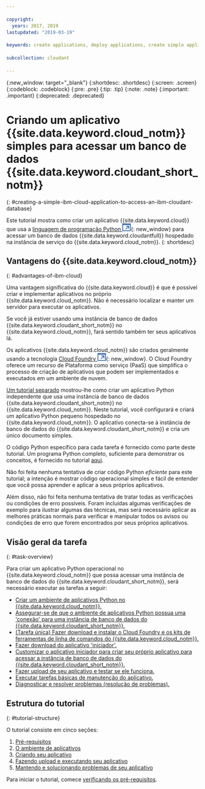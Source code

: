 ```yaml
---

copyright:
  years: 2017, 2019
lastupdated: "2019-03-19"

keywords: create applications, deploy applications, create simple application

subcollection: cloudant

---
```


{:new_window: target="_blank"}
{:shortdesc: .shortdesc}
{:screen: .screen}
{:codeblock: .codeblock}
{:pre: .pre}
{:tip: .tip}
{:note: .note}
{:important: .important}
{:deprecated: .deprecated}

<!-- Acrolinx: 2017-05-10 -->

# Criando um aplicativo {{site.data.keyword.cloud_notm}} simples para acessar um banco de dados {{site.data.keyword.cloudant_short_notm}}
{: #creating-a-simple-ibm-cloud-application-to-access-an-ibm-cloudant-database}

Este tutorial mostra como criar um aplicativo {{site.data.keyword.cloud}} que usa a
[linguagem de programação Python ![Ícone de link externo](../images/launch-glyph.svg "Ícone de link externo")](https://www.python.org/){: new_window} para
acessar um banco de dados {{site.data.keyword.cloudantfull}}
hospedado na instância de serviço do {{site.data.keyword.cloud_notm}}.
{: shortdesc}

## Vantagens do {{site.data.keyword.cloud_notm}}
{: #advantages-of-ibm-cloud}

Uma vantagem significativa do {{site.data.keyword.cloud}} é que é possível criar e implementar aplicativos no
próprio {{site.data.keyword.cloud_notm}}.
Não é necessário localizar e manter um servidor para executar os aplicativos.

Se você já estiver usando uma instância de banco de dados {{site.data.keyword.cloudant_short_notm}} no {{site.data.keyword.cloud_notm}}, fará sentido também ter seus aplicativos lá.

Os aplicativos {{site.data.keyword.cloud_notm}} são criados geralmente usando
a tecnologia [Cloud Foundry ![Ícone de link externo](../images/launch-glyph.svg "Ícone de link externo")](https://en.wikipedia.org/wiki/Cloud_Foundry){: new_window}.
O Cloud Foundry oferece um recurso de Plataforma como serviço (PaaS)
que simplifica o processo de criação de aplicativos que podem ser implementados e executados
em um ambiente de nuvem.

[Um tutorial separado](/docs/services/Cloudant?topic=cloudant-creating-and-populating-a-simple-ibm-cloudant-database-on-ibm-cloud#creating-and-populating-a-simple-ibm-cloudant-database-on-ibm-cloud) mostrou-lhe como criar um aplicativo Python independente que usa uma instância de banco de dados {{site.data.keyword.cloudant_short_notm}} no {{site.data.keyword.cloud_notm}}.
Neste tutorial,
você configurará e criará um aplicativo Python pequeno hospedado no {{site.data.keyword.cloud_notm}}.
O aplicativo conecta-se à instância de banco de dados do {{site.data.keyword.cloudant_short_notm}}
e cria um único
documento simples.

O código Python específico para cada tarefa é fornecido como parte deste tutorial.
Um programa Python completo,
suficiente para demonstrar os conceitos,
é fornecido no tutorial
[aqui](/docs/services/Cloudant?topic=cloudant-creating-a-simple-ibm-cloud-application-to-access-an-ibm-cloudant-database-the-code#complete-python-program).

Não foi feita nenhuma tentativa de criar código Python _eficiente_ para este tutorial;
a intenção é mostrar código operacional simples e fácil de entender
que você possa aprender e aplicar a seus próprios aplicativos.

Além disso,
não foi feita nenhuma tentativa de tratar todas as verificações ou condições de erro possíveis.
Foram incluídas algumas verificações de exemplo para ilustrar algumas das técnicas,
mas será necessário aplicar as melhores práticas normais para verificar e manipular todos os
avisos ou condições de erro que forem encontrados por seus próprios aplicativos.

## Visão geral da tarefa
{: #task-overview}

Para criar um aplicativo Python operacional no {{site.data.keyword.cloud_notm}}
que possa acessar uma instância de banco de dados do {{site.data.keyword.cloudant_short_notm}},
será necessário executar as tarefas a seguir:

-   [Criar um ambiente de aplicativos Python no {{site.data.keyword.cloud_notm}}.](/docs/services/Cloudant?topic=cloudant-creating-a-simple-ibm-cloud-application-to-access-an-ibm-cloudant-database-the-application-environment#creating-an-ibm-cloud-application-environment)
-   [Assegurar-se de que o ambiente de aplicativos Python possua uma 'conexão' para uma instância de banco de dados do {{site.data.keyword.cloudant_short_notm}}.](/docs/services/Cloudant?topic=cloudant-creating-a-simple-ibm-cloud-application-to-access-an-ibm-cloudant-database-the-application-environment#connecting-ibm-cloud-applications-and-services)
-   [(Tarefa única) Fazer download e instalar o Cloud Foundry e os kits de ferramentas de linha de comandos do {{site.data.keyword.cloud_notm}}.](/docs/services/Cloudant?topic=cloudant-creating-a-simple-ibm-cloud-application-to-access-an-ibm-cloudant-database-the-application-environment#the-cloud-foundry-and-ibm-cloud-command-toolkits)
-   [Fazer download do aplicativo 'iniciador'.](/docs/services/Cloudant?topic=cloudant-creating-a-simple-ibm-cloud-application-to-access-an-ibm-cloudant-database-the-application-environment#the-starter-application)
-   [Customizar o aplicativo iniciador para criar seu próprio aplicativo para acessar a instância de banco de dados do {{site.data.keyword.cloudant_short_notm}}.](/docs/services/Cloudant?topic=cloudant-creating-a-simple-ibm-cloud-application-to-access-an-ibm-cloudant-database-the-code#the-application-code)
-   [Fazer upload de seu aplicativo e testar se ele funciona.](/docs/services/Cloudant?topic=cloudant-creating-a-simple-ibm-cloud-application-to-access-an-ibm-cloudant-database-uploading-the-application#uploading-the-application)
-   [Executar tarefas básicas de manutenção do aplicativo.](/docs/services/Cloudant?topic=cloudant-creating-a-simple-ibm-cloud-application-to-access-an-ibm-cloudant-database-maintaining-and-troubleshooting#creating-a-simple-ibm-cloud-application-to-access-an-ibm-cloudant-database-maintaining-and-troubleshooting)
-   [Diagnosticar e resolver problemas (resolução de problemas).](/docs/services/Cloudant?topic=cloudant-creating-a-simple-ibm-cloud-application-to-access-an-ibm-cloudant-database-maintaining-and-troubleshooting#diagnosing-and-resolving-problems)

## Estrutura do tutorial
{: #tutorial-structure}

O tutorial consiste em cinco seções:

1.  [Pré-requisitos](/docs/services/Cloudant?topic=cloudant-creating-a-simple-ibm-cloud-application-to-access-an-ibm-cloudant-database-prerequisites#creating-a-simple-ibm-cloud-application-to-access-an-ibm-cloudant-database-prerequisites)
2.  [O ambiente de aplicativos](/docs/services/Cloudant?topic=cloudant-creating-a-simple-ibm-cloud-application-to-access-an-ibm-cloudant-database-the-application-environment#creating-a-simple-ibm-cloud-application-to-access-an-ibm-cloudant-database-the-application-environment)
3.  [Criando seu aplicativo](/docs/services/Cloudant?topic=cloudant-creating-a-simple-ibm-cloud-application-to-access-an-ibm-cloudant-database-the-code#creating-a-simple-ibm-cloud-application-to-access-an-ibm-cloudant-database-the-code)
4.  [Fazendo upload e executando seu aplicativo](/docs/services/Cloudant?topic=cloudant-creating-a-simple-ibm-cloud-application-to-access-an-ibm-cloudant-database-uploading-the-application#creating-a-simple-ibm-cloud-application-to-access-an-ibm-cloudant-database-uploading-the-application)
5.  [Mantendo e solucionando problemas de seu aplicativo](/docs/services/Cloudant?topic=cloudant-creating-a-simple-ibm-cloud-application-to-access-an-ibm-cloudant-database-maintaining-and-troubleshooting#creating-a-simple-ibm-cloud-application-to-access-an-ibm-cloudant-database-maintaining-and-troubleshooting)

Para iniciar o tutorial,
comece [verificando os pré-requisitos](/docs/services/Cloudant?topic=cloudant-creating-a-simple-ibm-cloud-application-to-access-an-ibm-cloudant-database-prerequisites#creating-a-simple-ibm-cloud-application-to-access-an-ibm-cloudant-database-prerequisites).
